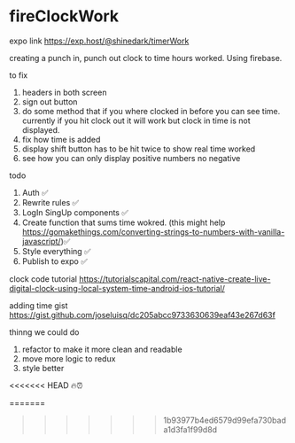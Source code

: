 # fireClockWork

expo link   https://exp.host/@shinedark/timerWork


creating a punch in, punch out clock to time hours worked. Using firebase.

to fix 
1. headers in both screen
2. sign out button 
3. do some method that if you where clocked in before you can see time. currently if  you hit clock out it will work but clock in time is not displayed.
4. fix how time is added
5. display shift button has to be hit twice to show real time worked
6. see how you can only display positive numbers no negative



todo
1. Auth ✅
2. Rewrite rules ✅
3. LogIn SingUp components ✅
4. Create function that sums time wokred. (this might help https://gomakethings.com/converting-strings-to-numbers-with-vanilla-javascript/)✅
5. Style everything ✅
6. Publish to expo	✅

clock code tutorial https://tutorialscapital.com/react-native-create-live-digital-clock-using-local-system-time-android-ios-tutorial/

adding time gist https://gist.github.com/joseluisq/dc205abcc9733630639eaf43e267d63f

thinng we could do 
1. refactor to make it more clean and readable
2. move more logic to redux
3. style better

<<<<<<< HEAD
🔥⏰

=======
>>>>>>> 1b93977b4ed6579d99efa730bada1d3fa1f99d8d



